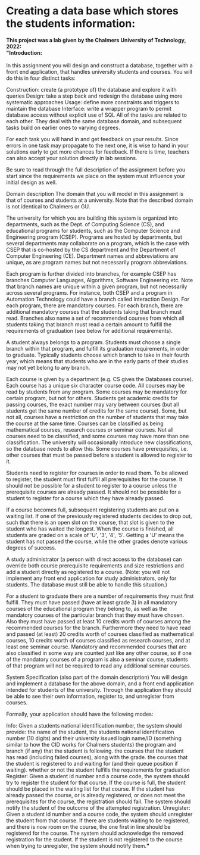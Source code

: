 # Creating a data base which stores the students information: 
 
 <b> This project was a lab given by the Chalmers University of Technology, 2022:</b><br/>
  <b>"</b><b>Introduction:</b><br/><br/>
In this assignment you will design and construct a database, together with a front end application, that handles university students and courses. You will do this in four distinct tasks:

Construction: create (a prototype of) the database and explore it with queries
Design: take a step back and redesign the database using more systematic approaches
Usage: define more constraints and triggers to maintain the database
Interface: write a wrapper program to permit database access without explicit use of SQL
All of the tasks are related to each other. They deal with the same database domain, and subsequent tasks build on earlier ones to varying degrees.

For each task you will hand in and get feedback on your results. Since errors in one task may propagate to the next one, it is wise to hand in your solutions early to get more chances for feedback. If there is time, teachers can also accept your solution directly in lab sessions.

Be sure to read through the full description of the assignment before you start since the requirements we place on the system must influence your initial design as well.

Domain description
The domain that you will model in this assignment is that of courses and students at a university.  Note that the described domain is not identical to Chalmers or GU.

The university for which you are building this system is organized into departments, such as the Dept. of Computing Science (CS), and educational programs for students, such as the Computer Science and Engineering program (CSEP). Programs are hosted by departments, but several departments may collaborate on a program, which is the case with CSEP that is co-hosted by the CS department and the Department of Computer Engineering (CE). Department names and abbreviations are unique, as are program names but not necessarily program abbreviations.

Each program is further divided into branches, for example CSEP has branches Computer Languages, Algorithms, Software Engineering etc. Note that branch names are unique within a given program, but not necessarily across several programs. For instance, both CSEP and a program in Automation Technology could have a branch called Interaction Design. For each program, there are mandatory courses. For each branch, there are additional mandatory courses that the students taking that branch must read. Branches also name a set of recommended courses from which all students taking that branch must read a certain amount to fulfill the requirements of graduation (see below for additional requirements).

A student always belongs to a program. Students must choose a single branch within that program, and fulfill its graduation requirements, in order to graduate. Typically students choose which branch to take in their fourth year, which means that students who are in the early parts of their studies may not yet belong to any branch.

Each course is given by a department (e.g. CS gives the Databases course). Each course has a unique six character course code. All courses may be read by students from any program. Some courses may be mandatory for certain program, but not for others. Students get academic credits for passing courses, the exact number may vary between courses (but all students get the same number of credits for the same course). Some, but not all, courses have a restriction on the number of students that may take the course at the same time. Courses can be classified as being mathematical courses, research courses or seminar courses. Not all courses need to be classified, and some courses may have more than one classification. The university will occasionally introduce new classifications, so the database needs to allow this. Some courses have prerequisites, i.e. other courses that must be passed before a student is allowed to register to it.

Students need to register for courses in order to read them. To be allowed to register, the student must first fulfill all prerequisites for the course. It should not be possible for a student to register to a course unless the prerequisite courses are already passed. It should not be possible for a student to register for a course which they have already passed. 

If a course becomes full, subsequent registering students are put on a waiting list. If one of the previously registered students decides to drop out, such that there is an open slot on the course, that slot is given to the student who has waited the longest. When the course is finished, all students are graded on a scale of 'U', '3', '4', '5'. Getting a 'U' means the student has not passed the course, while the other grades denote various degrees of success.

A study administrator (a person with direct access to the database) can override both course prerequisite requirements and size restrictions and add a student directly as registered to a course. (Note: you will not implement any front end application for study administrators, only for students. The database must still be able to handle this situation.)

For a student to graduate there are a number of requirements they must first fulfill. They must have passed (have at least grade 3) in all mandatory courses of the educational program they belong to, as well as the mandatory courses of the particular branch that they must have chosen. Also they must have passed at least 10 credits worth of courses among the recommended courses for the branch. Furthermore they need to have read and passed (at least) 20 credits worth of courses classified as mathematical courses, 10 credits worth of courses classified as research courses, and at least one seminar course. Mandatory and recommended courses that are also classified in some way are counted just like any other course, so if one of the mandatory courses of a program is also a seminar course, students of that program will not be required to read any additional seminar courses.

System Specification (also part of the domain description)
You will design and implement a database for the above domain, and a front end application intended for students of the university. Through the application they should be able to see their own information, register to, and unregister from courses.

Formally, your application should have the following modes:

Info: Given a students national identification number, the system should provide:
the name of the student, the students national identification number (10 digits) and their university issued login name/ID (something similar to how the CID works for Chalmers students)
the program and branch (if any) that the student is following.
the courses that the student has read (including failed courses), along with the grade.
the courses that the student is registered to and waiting for (and their queue position if waiting).
whether or not the student fulfills the requirements for graduation
Register: Given a student id number and a course code, the system should try to register the student for that course. If the course is full, the student should be placed in the waiting list for that course. If the student has already passed the course, or is already registered, or does not meet the prerequisites for the course, the registration should fail. The system should notify the student of the outcome of the attempted registration.
Unregister: Given a student id number and a course code, the system should unregister the student from that course. If there are students waiting to be registered, and there is now room on the course, the one first in line should be registered for the course. The system should acknowledge the removed registration for the student. If the student is not registered to the course when trying to unregister, the system should notify them.<b>"</b>